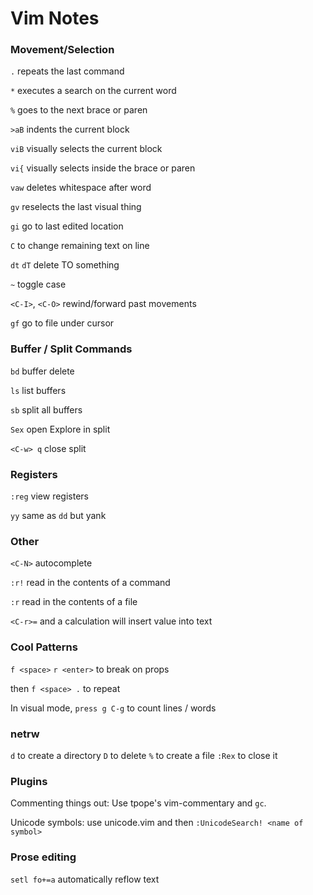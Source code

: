 # Vim Notes

### Movement/Selection

`.` repeats the last command

`*` executes a search on the current word

`%` goes to the next brace or paren

`>aB` indents the current block

`viB` visually selects the current block

`vi{` visually selects inside the brace or paren

`vaw` deletes whitespace after word

`gv` reselects the last visual thing

`gi` go to last edited location

`C` to change remaining text on line

`dt` `dT` delete TO something

`~` toggle case

`<C-I>`, `<C-O>` rewind/forward past movements

`gf` go to file under cursor


### Buffer / Split Commands

`bd` buffer delete

`ls` list buffers

`sb` split all buffers

`Sex` open Explore in split

`<C-w> q` close split

### Registers

`:reg` view registers

`yy` same as `dd` but yank

### Other

`<C-N>` autocomplete

`:r!` read in the contents of a command

`:r` read in the contents of a file

`<C-r>=` and a calculation will insert value into text

### Cool Patterns

`f <space>` `r <enter>` to break on props

then `f <space> .` to repeat

In visual mode, `press g C-g` to count lines / words

### netrw

`d` to create a directory
`D` to delete
`%` to create a file
`:Rex` to close it


### Plugins

Commenting things out: Use tpope's vim-commentary and `gc`.

Unicode symbols: use unicode.vim and then `:UnicodeSearch! <name of symbol>`



### Prose editing

`setl fo+=a` automatically reflow text

